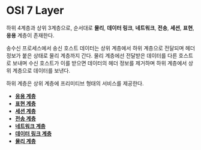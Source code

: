 # OSI 7 Layer

하위 4계층과 상위 3계층으로, 순서대로 **물리**, **데이터 링크**, **네트워크**, **전송**, **세션**, **표현**, **응용** 계층이 존재한다.

송수신 프로세스에서 송신 호스트 데이터는 상위 계층에서 하위 계층으로 전달되며 헤더 정보가 붙은 상태로 물리 계층까지 간다. 물리 계층에선 전달받은 데이터를 다른 호스트로 보내며 수신 호스트가 이를 받으면 데이터의 헤더 정보를 제거하며 하위 계층에서 상위 계층으로 데이터를 보낸다.

하위 계층은 상위 계층에 프리미티브 형태의 서비스를 제공한다.

- [**응용 계층**]()
- [**표현 계층**]()
- [**세션 계층**]()
- [**전송 계층**]()
- [**네트워크 계층**]()
- [**데이터 링크 계층**]()
- [**물리 계층**]()
